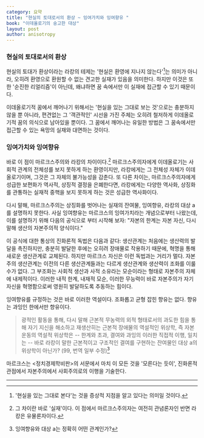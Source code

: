 ```yaml
---
category: 요약
title: "현실의 토대로서의 환상 ~ 잉여가치와 잉여향유 "
book: "이데올로기의 숭고한 대상"
layout: post
author: anisotropy
---
```


### 현실의 토대로서의 환상

현실의 토대가 환상이라는 라캉의 테제는 '현실은 환영에 지나지 않는다'[^openeye]는 의미가 아니라, 오히려 환영으로 환원할 수 없는 견고한 실재가 있음을 의미한다. 하지만 이것은 또한 '순진한 리얼리즘'이 아닌데, 왜냐하면 꿈 속에서만 이 실재에 접근할 수 있기 때문이다.

이데올로기적 꿈에서 깨어나기 위해서는 '현실을 있는 그대로 보는 것'으로는 충분하지 않을 뿐 아니라, 편견없는 그 '객관적인' 시선을 가진 주체는 오히려 철저하게 이데올로기적 꿈의 의식으로 남아있을 뿐이다. 그 꿈에서 깨어나는 유일한 방법은 그 꿈속에서만 접근할 수 있는 욕망의 실재와 대면하는 것이다.


### 잉여가치와 잉여향유

바로 이 점이 마르크스주의와 라캉의 차이이다.[^difference] 마르크스주의자에게 이데올로기는 사회적 관계의 전체성를 보지 못하게 하는 환영이지만, 라캉에게는 그 전체성 자체가 이데올로기이며, 그것은 그 자체의 불가능성을 감춘다. 또 다른 차이는, 마르크스주의자에게 성급한 보편화가 역사적, 상징적 결정을 은폐한다면, 라캉에게는 다양한 역사화, 상징화를 관통하는 실재적 중핵을 보지 못하게 하는 것은 성급한 역사화이다.

다시 말해, 마르크스주의는 상징화를 벗어나는 실재의 잔여물, 잉여향유, 라캉의 대상 a를 설명하지 못한다. 사실 잉여향유는 마르크스의 잉여가치라는 개념으로부터 나왔는데, 이를 설명하기 위해 다음의 공식으로 부터 시작해 보자: "자본의 한계는 자본 자신, 다시 말해 생산의 자본주의적 양식이다."

이 공식에 대한 통상의 진화론적 독법은 다음과 같다: 생산관계는 처음에는 생산력의 발달을 촉진하지만, 충분히 발달한 후에는 오히려 장애물로 작용하기 때문에, 혁명을 통해 새로운 생산관계로 교체된다. 하지만 마르크스 자신은 이런 독법과는 거리가 멀다. 자본주의 생산관계는 이전의 다른 생산관계들과는 다르게 생산관계와 생산력이 조화를 이룰 수가 없다. 그 부조화는 사회적 생산과 사적 소유라는 모순이라는 형태로 자본주의 자체에 내제적이다. 이러한 내적 한계, 내재적 모순, 이러한 무능력이 바로 자본주의가 자기 자신을 혁명함으로써 영원히 발달하도록 추동하는 힘이다.

잉여향유를 규정하는 것은 바로 이러한 역설이다. 조화롭고 균형 잡힌 향유는 없다. 향유는 과잉인 한에서만 향유이다.

> 광적인 활동을 통해, 다시 말해 근본적 무농력의 외적 형태로서의 과도한 힘을 통해 자기 지신을 해소하고 재생산히는 근본적 장애물의 역설적인 위상학, 즉 자본 운동의 역설적 위상학은 -- 한계와 초과, 결여와 과잉의 이러한 직접적 이행, 일치는 -- 바로 라캉이 말한 근본적이고 구조적인 결여를 구현하는 잔여물인 대상 a의 위상학이 아닌가? (99, 번역 일부 수정)[^surplus]

마르크스는 <정치경제학비판>의 서문에서 마치 이 모든 것을 '모른다는 듯이', 진화론적 관점에서 자본주의에서 사회주의로의 이행을 기술한다.


---

[^openeye]: '현실을 있는 그대로 본다'는 것을 증상적 지점을 알고 있다는 의미일 것이다.

[^difference]: 그 차이란 바로 '실재'이다. 이 점에서 마르크스주의자는 여전히 관념론자인 반면 라캉은 유물론자이다.

[^surplus]: 잉여향유와 대상 a는 정확히 어떤 관계인가?
